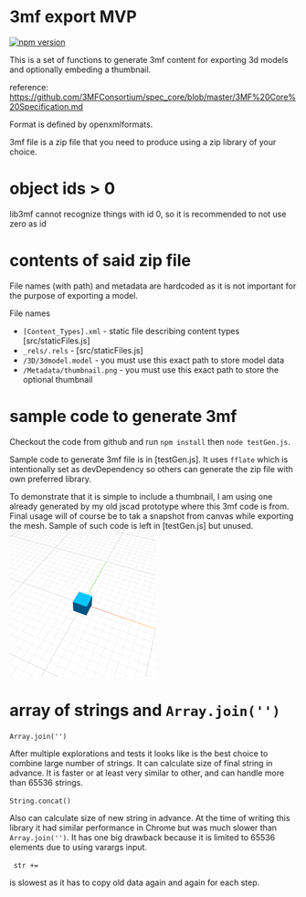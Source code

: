# 3mf export MVP
[![npm version](https://badge.fury.io/js/@jscadui%2F3mf-export.svg)](https://badge.fury.io/js/@jscadui%2F3mf-export)

This is a set of functions to generate 3mf content for exporting 3d models and optionally embeding a thumbnail.

reference: https://github.com/3MFConsortium/spec_core/blob/master/3MF%20Core%20Specification.md

Format is defined by openxmlformats.

3mf file is a zip file that you need to produce using a zip library of your choice.

# object ids > 0

lib3mf cannot recognize things with id 0, so it is recommended to not use zero as id

# contents of said zip file

File names (with path) and metadata are hardcoded as it is not important for the purpose of exporting a model.

File names 
- `[Content_Types].xml` - static file describing content types [src/staticFiles.js]
- `_rels/.rels` -  [src/staticFiles.js]
- `/3D/3dmodel.model` - you must use this exact path to store model data
- `/Metadata/thumbnail.png` - you must use this exact path to store the optional thumbnail


# sample code to generate 3mf

Checkout the code from github and run `npm install` then `node testGen.js`.

Sample code to generate 3mf file is in [testGen.js]. It uses `fflate` which is intentionally set as
devDependency so others can generate the zip file with own preferred library.

To demonstrate that it is simple to include a thumbnail, I am using one already generated by my old jscad prototype
where this 3mf code is from. Final usage will of course be to tak a snapshot from canvas while exporting the mesh.
Sample of such code is left in [testGen.js] but unused.
![testThumbnail.png](testThumbnail.png)

# array of strings and `Array.join('')`

`Array.join('')`

After multiple explorations and tests it looks like  is the best choice to combine large number of strings. It can calculate size of final string in advance. It is faster or at least very similar to other, and can handle more than 65536 strings.

`String.concat()` 

Also can calculate size of new string in advance. At the time of writing this library it had similar performance in Chrome but was much slower than `Array.join('')`. It has one big drawback because it is limited to 65536 elements due to using varargs input.

` str +=` 

is slowest as it has to copy old data again and again for each step.
